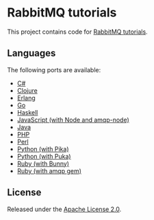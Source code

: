 # RabbitMQ tutorials

This project contains code for [RabbitMQ tutorials](http://www.rabbitmq.com/getstarted.html).

## Languages

The following ports are available:

 * [C#](./dotnet)
 * [Clojure](./clojure)
 * [Erlang](./erlang)
 * [Go](./go)
 * [Haskell](./haskell)
 * [JavaScript (with Node and amqp-node)](https://github.com/squaremo/amqp.node/tree/master/examples/tutorials)
 * [Java](./java)
 * [PHP](./php)
 * [Perl](./perl)
 * [Python (with Pika)](./python)
 * [Python (with Puka)](./python-puka)
 * [Ruby (with Bunny)](./ruby)
 * [Ruby (with amqp gem)](./ruby-amqp)

## License

Released under the [Apache License 2.0](http://www.apache.org/licenses/LICENSE-2.0.txt).
